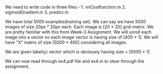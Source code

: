 We need to write code in three files:-
    1. nnCostfunction.m
    2. sigmoidGradient.m
    3. predict.m

We have total 5000 examples(training set). We can say we have 5000 images of size 20px * 20px each. Each image is [20 * 20] grid matrix.
We are pretty familiar with this from Week-3 Assignment.
We will unroll each image into a vector so each image vector is having size of [400 * 1].
We will have "X" matrix of size [5000 * 400] considering all images.

We are given label(y) vector which is obviously having size = [5000 * 1]

We can now read through ex4.pdf file and ex4.m to stear through the assignment.
